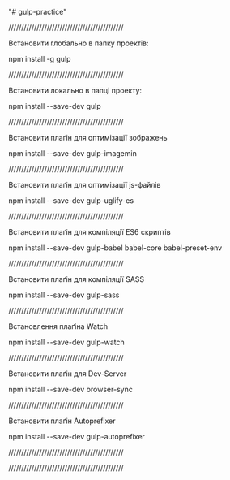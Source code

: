 "# gulp-practice"

/////////////////////////////////////////////

Встановити глобально в папку проектів:

npm install -g gulp

/////////////////////////////////////////////

Встановити локально в папці проекту:

npm install --save-dev gulp

/////////////////////////////////////////////

Встановити плаґін для оптимізації зображень

npm install --save-dev gulp-imagemin

/////////////////////////////////////////////

Встановити плаґін для оптимізації js-файлів

npm install --save-dev gulp-uglify-es

/////////////////////////////////////////////

Встановити плаґін для компіляції ES6 скриптів

npm install --save-dev gulp-babel babel-core babel-preset-env

/////////////////////////////////////////////

Встановити плаґін для компіляції SASS

npm install --save-dev gulp-sass

/////////////////////////////////////////////

Встановлення плаґіна Watch

npm install --save-dev gulp-watch

/////////////////////////////////////////////

Встановити плаґін для Dev-Server

npm install --save-dev browser-sync

/////////////////////////////////////////////

Встановити плаґін Autoprefixer

npm install --save-dev gulp-autoprefixer

/////////////////////////////////////////////


/////////////////////////////////////////////
